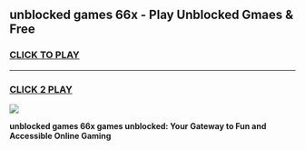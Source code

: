 
## unblocked games 66x - Play Unblocked Gmaes & Free
<h3>
<a href="https://premium.freeplayer.one?title=unblocked_games_66x&ref=20F">CLICK TO PLAY</a></h3>
<hr>

<h3>
<a href="https://premium.freeplayer.one?title=unblocked_games_66x&ref=20F">CLICK 2 PLAY</a>
  
</h3>

<a href="https://premium.freeplayer.one?title=unblocked_games_66x&ref=20F/"><img src="https://clearcache.store/games.png"></a>


**unblocked games 66x games unblocked: Your Gateway to Fun and Accessible Online Gaming**
